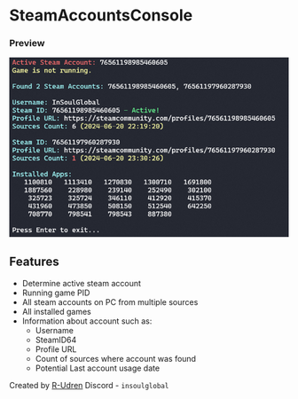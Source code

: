 # SteamAccountsConsole

### Preview

![Screenshot](accounts.png)

## Features

- Determine active steam account
- Running game PID
- All steam accounts on PC from multiple sources
- All installed games
- Information about account such as:
  - Username
  - SteamID64
  - Profile URL
  - Count of sources where account was found
  - Potential Last account usage date
  
Created by [R-Udren](https://github.com/R-udren)
Discord - `insoulglobal`
